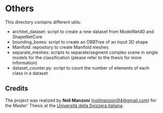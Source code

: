 # Others
This directory contains different utils:

- architet_dataset: script to create a new dataset from ModelNet40 and ShapeNetCore
- bounding_boxes: script to create an OBBTree of an input 3D shape
- Manifold: repository to create Manifold meshes
- separate_meshes: scripts to separate/segment complex scene in single models for the classification (please refer to the thesis for more information)
- dataset_counter.py: script to count the number of elements of each class in a dataset

## Credits

The project was realized by **Noli Manzoni** (nolimanzoni94@gmail.com) for the Master' Thesis at the [Università della Svizzera italiana](https://www.usi.ch).